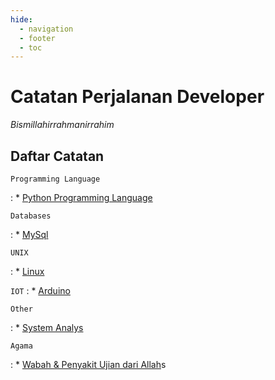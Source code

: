```yaml
---
hide:
  - navigation
  - footer
  - toc
---
```

# Catatan Perjalanan Developer
*Bismillahirrahmanirrahim*

## Daftar Catatan
`Programming Language`

:    * [Python Programming Language](Programming%20Language/Python/index.md)

`Databases`

:    *  [MySql](Technology/Catatan%20MySql/index.md)

`UNIX`

:   *   [Linux](Technology/Catatan%20Linux%20Bible/index.md)


`IOT`
:   *   [Arduino](Technology/Catatan%20Arduino/index.md)

`Other`

:   *   [System Analys](Technology/Catatan%20System%20Analys/index.md)  

`Agama`

:   *   [Wabah & Penyakit Ujian dari Allah](Deen/Catatan%20Bunda/index.md)s